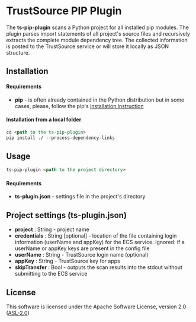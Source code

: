 # TrustSource PIP Plugin

The **ts-pip-plugin** scans a Python project for all installed pip modules. The plugin parses import statements of all project's source files and recursively extracts the complete module dependency tree. 
The collected information is posted to the TrustSource service or will store it locally as JSON structure.

## Installation

#### Requirements

- **pip** - is often already contained in the Python distribution but in some cases, please, follow the pip's [installation instruction](https://pip.pypa.io/en/stable/installing/) 

#### Installation from a local folder

```markdown
cd <path to the ts-pip-plugin>
pip install ./ --process-dependency-links
```

## Usage

```markdown
ts-pip-plugin <path to the project directory>
```

#### Requirements

- **ts-plugin.json** - settings file in the project's directory

## Project settings (ts-plugin.json)

- **project** : String - project name
- **credentials** : String [optional] - location of the file containing login information (userName and appKey) for the ECS service. Ignored: if a userName or appKey keys are present in the config file
- **userName** : String - TrustSource login name (optional)
- **appKey** : String - TrustSource key for apps
- **skipTransfer** : Bool - outputs the scan results into the stdout without submitting to the ECS service

## License

This software is licensed under the Apache Software License, version 2.0 ([ASL-2.0](https://github.com/trustsource/ts-pip-plugin/blob/master/LICENSE))
